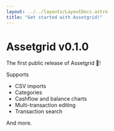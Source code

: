 ```yaml
---
layout: ../../layouts/LayoutDocs.astro
title: "Get started with Assetgrid!"
---
```


# Assetgrid v0.1.0

The first public release of Assetgrid 🎊!

Supports
* CSV imports
* Categories
* Cashflow and balance charts
* Multi-transaction editing
* Transaction search

And more.